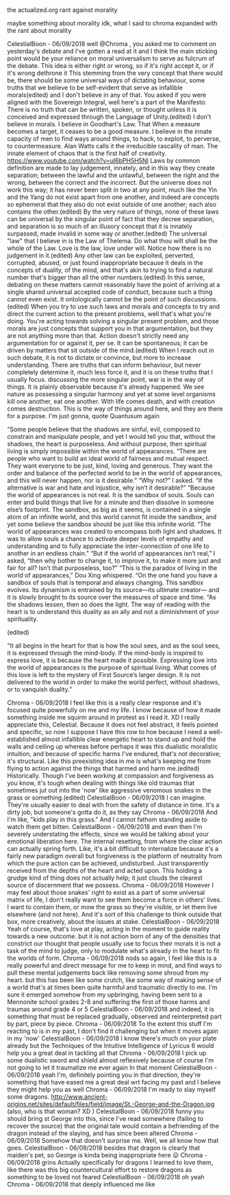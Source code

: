 the actualized.org rant against morality


maybe something about morality idk, what I said to chroma expanded with the rant about morality

CelestialBoon - 06/09/2018
well @Chroma , you asked me to comment on yesterday's debate and I've gotten a read at it
and I think the main sticking point would be your reliance on moral universalism to serve as fulcrum of the debate. This idea is either right or wrong, so if it's right accept it, or if it's wrong dethrone it
This stemming from the very concept that there would be, there should be some universal ways of dictating behaviour, some truths that we believe to be self-evident that serve as infallible morals(edited)
and I don't believe in any of that.
You asked if you were aligned with the Sovereign Integral, well here's a part of the Manifesto:
There is no truth that can be written, spoken, or thought unless it is conceived and expressed through the Language of Unity.(edited)
I don't believe in morals. I believe in Goodhart's Law. That When a measure becomes a target, it ceases to be a good measure. I believe in the innate capacity of men to find ways around things, to hack, to exploit, to perverse, to countermeasure.
Alan Watts calls it the irreducible rascality of man. The innate element of chaos that is the first half of creativity. https://www.youtube.com/watch?v=uI6bPH5H5NI
Laws by common definition are made to lay judgement, innately, and in this way they create separation; between the lawful and the unlawful, between the right and the wrong, between the correct and the incorrect. But the universe does not work this way; it has never been split in two at any point, much like the Yin and the Yang do not exist apart from one another, and indeed are concepts so ephemeral that they also do not exist outside of one another; each also contains the other.(edited)
By the very nature of things, none of these laws can be universal by the singular point of fact that they decree separation, and separation is so much of an illusory concept that it is innately surpassed, made invalid in some way or another.(edited)
The universal "law" that I believe in is the Law of Thelema. Do what thou wilt shall be the whole of the Law. Love is the law, love under will. Notice how there is no judgement in it.(edited)
Any other law can be exploited, perverted, corrupted, abused, or just found inappropriate because it deals in the concepts of duality, of the mind, and that's akin to trying to find a natural number that's bigger than all the other numbers.(edited)
In this sense, debating on these matters cannot reasonably have the point of arriving at a single shared universal accepted code of conduct, because such a thing cannot even exist. It ontologically cannot be the point of such discussions.(edited)
When you try to use such laws and morals and concepts to try and direct the current action to the present problems, well that's what you're doing. You're acting towards solving a singular present problem, and those morals are just concepts that support you in that argumentation, but they are not anything more than that. Action doesn't strictly need any argumentation for or against it, per se. It can be spontaneous; it can be driven by matters that sit outside of the mind.(edited)
When I reach out in such debate, it is not to dictate or convince, but more to increase understanding. There are truths that can inform behaviour, but never completely determine it, much less force it, and it is on these truths that I usually focus.
discussing the more singular point, war is in the way of things. It is plainly observable because it's already happened.
We see nature as possessing a singular harmony and yet at some level organisms kill one another, eat one another. With life comes death, and with creation comes destruction. This is the way of things around here, and they are there for a purpose.
I'm just gonna, quote Quantusum again

“Some people believe that the shadows are sinful, evil, composed to constrain and manipulate people, and yet I would tell you that, without the shadows, the heart is purposeless. And without purpose, then spiritual living is simply impossible within the world of appearances.
“There are people who want to build an ideal world of fairness and mutual respect. They want everyone to be just, kind, loving and generous. They want the order and balance of the perfected world to be in the world of appearances, and this will never happen, nor is it desirable.”
“Why not?” I asked. “If the alternative is war and hate and injustice, why isn’t it desirable?”
“Because the world of appearances is not real. It is the sandbox of souls. Souls can enter and build things that live for a minute and then dissolve in someone else’s footprint. The sandbox, as big as it seems, is contained in a single atom of an infinite world, and this world cannot fit inside the sandbox, and yet some believe the sandbox should be just like this infinite world.
“The world of appearances was created to encompass both light and shadows. It was to allow souls a chance to activate deeper levels of empathy and understanding and to fully appreciate the inter-connection of one life to another in an endless chain.”
“But if the world of appearances isn’t real,” I asked, “then why bother to change it, to improve it, to make it more just and fair for all? Isn’t that purposeless, too?”
“This is the paradox of living in the world of appearances,” Dou Xing whispered. “On the one hand you have a sandbox of souls that is temporal and always changing. This sandbox evolves. Its dynamism is entrained by its source—its ultimate creator— and it is slowly brought to its source over the measures of space and time.
“As the shadows lessen, then so does the light. The way of reading with the heart is to understand this duality as an ally and not a diminishment of your spirituality.

(edited)

“It all begins in the heart for that is how the soul sees, and as the soul sees, it is expressed through the mind-body. If the mind-body is inspired to express love, it is because the heart made it possible. Expressing love into the world of appearances is the purpose of spiritual living. What comes of this love is left to the mystery of First Source’s larger design. It is not delivered to the world in order to make the world perfect, without shadows, or to vanquish duality.”

Chroma - 06/09/2018
I feel like this is a really clear response and it's focused quite powerfully on me and my life. I know because of how it made something inside me squirm around in protest as I read it. XD
I really appreciate this, Celestial.
Because it does not feel abstract, it feels pointed and specific, so now I suppose I have this row to hoe because I need a well-established almost infallible clear energetic heart to stand up and hold the walls and ceiling up whereas before perhaps it was this dualistic moralistic intuition, and because of specific harms I've endured, that's not decorative; it's structural.
Like this preexisting idea in me is what's keeping me from flying to action against the things that harmed and harm me.(edited)
Historically.
Though I've been working at compassion and forgiveness as you know, it's tough when dealing with things like old traumas that sometimes jut out into the 'now' like aggressive venomous snakes in the grass or something.(edited)
CelestialBoon - 06/09/2018
I can imagine. They're usually easier to deal with from the safety of distance in time. It's a dirty job, but someone's gotta do it, as they say
Chroma - 06/09/2018
And I'm like, "kids play in this grass."
And I cannot fathom standing aside to watch them get bitten.
CelestialBoon - 06/09/2018
and even then I'm severely understating the effects, since we would be talking about your emotional liberation here. The internal resetting, from where the clear action can actually spring forth.
Like, it's a bit difficult to internalize because it's a fairly new paradigm overall but forgiveness is the platform of neutrality from which the pure action can be achieved, undisturbed. Just transparently received from the depths of the heart and acted upon.
This holding a grudge kind of thing does not actually help; it just clouds the clearest source of discernment that we possess.
Chroma - 06/09/2018
However I may feel about those snakes' right to exist as a part of some universal matrix of life, I don't really want to see them become a force in others' lives. I want to contain them, or mow the grass so they're visible, or let them live elsewhere (and not here). And it's sort of this challenge to think outside that box, more creatively, about the issues at stake.
CelestialBoon - 06/09/2018
Yeah of course, that's love at play, acting in the moment to guide reality towards a new outcome.
but it is not action born of any of the densities that constrict our thought that people usually use to focus their morals
it is not a task of the mind to judge, only to modulate what's already in the heart to fit the worlds of form.
Chroma - 06/09/2018
nods so again, I feel like this is a really powerful and direct message for me to keep in mind, and find ways to pull these mental judgements back like removing some shroud from my heart.
but
this has been like some crutch, like some way of making sense of a world that's at times been quite harmful and traumatic directly to me.
I'm sure it emerged somehow from my upbringing, having been sent to a Mennonite school grades 2-8 and suffering the first of those harms and traumas around grade 4 or 5
CelestialBoon - 06/09/2018
and indeed, it is something that must be replaced gradually, observed and reinterpreted part by part, piece by piece.
Chroma - 06/09/2018
To the extent this stuff I'm reacting to is in my past, I don't find it challenging
but when it moves again in my 'now'
CelestialBoon - 06/09/2018
I know there's much on your plate already but the Techniques of the Intuitive Intelligence of Lyricus 6 would help you a great deal in tackling all that
Chroma - 06/09/2018
I pick up some dualistic sword and shield almost reflexively
because of course I'm not going to let it traumatize me ever again
In that moment
CelestialBoon - 06/09/2018
yeah I'm, definitely pointing you in that direction, they're something that have eased me a great deal wrt facing my past and I believe they might help you as well
Chroma - 06/09/2018
I'm ready to slay myself some dragons. http://www.ancient-origins.net/sites/default/files/field/image/St.-George-and-the-Dragon.jpg
(also, who is that woman? XD )
CelestialBoon - 06/09/2018
funny you should bring st George into this, since I've read somewhere (failing to recover the source) that the original tale would contain a befriending of the dragon instead of the slaying, and has since been altered
Chroma - 06/09/2018
Somehow that doesn't surprise me. Well, we all know how that goes.
CelestialBoon - 06/09/2018
besides that dragon is clearly that maiden's pet, so George is kinda being inappropriate here :stuck_out_tongue:
Chroma - 06/09/2018
grins
Actually specifically for dragons
I learned to love them, like
there was this big countercultural effort to restore dragons as something to be loved not feared
CelestialBoon - 06/09/2018
oh yeah
Chroma - 06/09/2018
that deeply influenced me
like